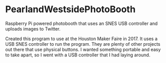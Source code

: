 # PearlandWestsidePhotoBooth
Raspberry Pi powered photobooth that uses an SNES USB controller and uploads images to Twitter.

Created this program to use at the Houston Maker Faire in 2017.  It uses a USB SNES controller to run the program.  They are plenty of other projects out there that use physical buttons.  I wanted something portable and easy to take apart, so I went with a USB controller that I had laying around.
